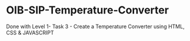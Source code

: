 # OIB-SIP-Temperature-Converter

Done with Level 1- Task 3 - Create a Temperature Converter using HTML, CSS & JAVASCRIPT
